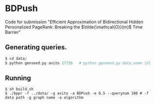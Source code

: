 # BDPush
Code for submission 
"Efficient Approximation of Bidirectional Hidden Personalized
PageRank: Breaking the $\tilde{\mathcal{O}}(m)$ Time Barrier"

## Generating queries.
```python
$ cd data/
$ python genseed.py avito 27736   # python genseed.py data_name |U|
```

## Running 
```shell
$ sh build.sh
$ ./bppr -f ../data/ -g avito -a BDPush -e 0.5 --querynum 100 # -f data path -g graph name -a algorithm 
```
